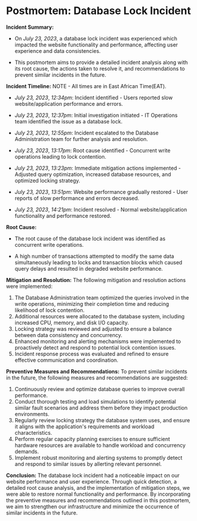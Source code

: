 # Postmortem: Database Lock Incident

**Incident Summary:**
- On _July 23, 2023_, a database lock incident was experienced which impacted the website functionality and performance, affecting user experience and data consistencies.
* This postmortem aims to provide a detailed incident analysis along with its root cause, the actions taken to resolve it, and recommendations to prevent similar incidents in the future.

**Incident Timeline:**
NOTE - All times are in East African Time(EAT).
- _July 23, 2023_, _12:34pm_: Incident identified - Users reported slow website/application performance and errors.
* _July 23, 2023_, _12:37pm_: Initial investigation initiated - IT Operations team identified the issue as a database lock.
+ _July 23, 2023_, _12:55pm_: Incident escalated to the Database Administration team for further analysis and resolution.
- _July 23, 2023_, _13:17pm_: Root cause identified - Concurrent write operations leading to lock contention.
* _July 23, 2023_, _13:23pm_: Immediate mitigation actions implemented - Adjusted query optimization, increased database resources, and optimized locking strategy.
+ _July 23, 2023_, _13:51pm_: Website performance gradually restored - User reports of slow performance and errors decreased.
- _July 23, 2023_, _14:21pm_: Incident resolved - Normal website/application functionality and performance restored.

**Root Cause:**
- The root cause of the database lock incident was identified as concurrent write operations.
* A high number of transactions attempted to modify the same data simultaneously leading to locks and transaction blocks which caused query delays and resulted in degraded website performance.

**Mitigation and Resolution:** 
The following mitigation and resolution actions were implemented:
1. The Database Administration team optimized the queries involved in the write operations, minimizing their completion time and reducing likelihood of lock contention.
2. Additional resources were allocated to the database system, including increased CPU, memory, and disk I/O capacity.
3. Locking strategy was reviewed and adjusted to ensure a balance between data consistency and concurrency.
4. Enhanced monitoring and alerting mechanisms were implemented to proactively detect and respond to potential lock contention issues.
5. Incident response process was evaluated and refined to ensure effective communication and coordination.

**Preventive Measures and Recommendations:**
To prevent similar incidents in the future, the following measures and recommendations are suggested:
1. Continuously review and optimize database queries to improve overall performance.
2. Conduct thorough testing and load simulations to identify potential similar fault scenarios and address them before they impact production environments.
3. Regularly review locking strategy the database system uses, and ensure it aligns with the application's requirements and workload characteristics.
4. Perform regular capacity planning exercises to ensure sufficient hardware resources are available to handle workload and concurrency demands.
5. Implement robust monitoring and alerting systems to promptly detect and respond to similar issues by allerting relevant personnel.

**Conclusion:**
The database lock incident had a noticeable impact on our website performance and user experience. Through quick detection, a detailed root cause analysis, and the implementation of mitigation steps, we were able to restore normal functionality and performance. By incorporating the preventive measures and recommendations outlined in this postmortem, we aim to strengthen our infrastructure and minimize the occurrence of similar incidents in the future.
